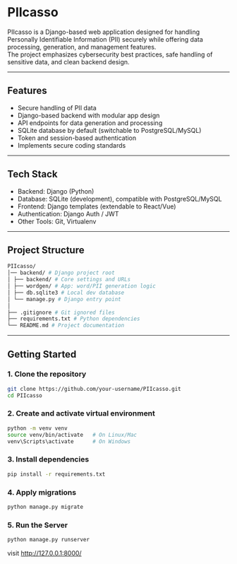 # PIIcasso

PIIcasso is a Django-based web application designed for handling Personally Identifiable Information (PII) securely while offering data processing, generation, and management features.  
The project emphasizes cybersecurity best practices, safe handling of sensitive data, and clean backend design.

---

## Features
- Secure handling of PII data
- Django-based backend with modular app design
- API endpoints for data generation and processing
- SQLite database by default (switchable to PostgreSQL/MySQL)
- Token and session-based authentication
- Implements secure coding standards

---

## Tech Stack
- Backend: Django (Python)
- Database: SQLite (development), compatible with PostgreSQL/MySQL
- Frontend: Django templates (extendable to React/Vue)
- Authentication: Django Auth / JWT
- Other Tools: Git, Virtualenv

---

## Project Structure
```bash
PIIcasso/
│── backend/ # Django project root
│ ├── backend/ # Core settings and URLs
│ ├── wordgen/ # App: word/PII generation logic
│ ├── db.sqlite3 # Local dev database
│ └── manage.py # Django entry point
│
├── .gitignore # Git ignored files
├── requirements.txt # Python dependencies
└── README.md # Project documentation
```

---

## Getting Started

### 1. Clone the repository
```bash
git clone https://github.com/your-username/PIIcasso.git
cd PIIcasso
```

### 2. Create and activate virtual environment
```bash
python -m venv venv
source venv/bin/activate   # On Linux/Mac
venv\Scripts\activate      # On Windows
```


### 3. Install dependencies
```bash
pip install -r requirements.txt
```

### 4. Apply migrations
```bash
python manage.py migrate
```

### 5. Run the Server
```bash
python manage.py runserver
```

visit http://127.0.0.1:8000/